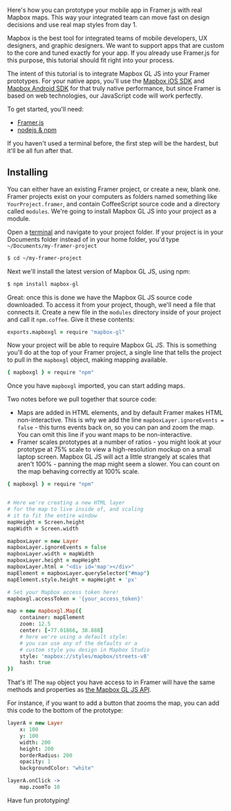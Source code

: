 Here's how you can prototype your mobile app in Framer.js with real Mapbox maps. This way your integrated team can move fast on design decisions and use real map styles from day 1.

Mapbox is the best tool for integrated teams of mobile developers, UX designers, and graphic designers. We want to support apps that are custom to the core and tuned exactly for your app. If you already use Framer.js for this purpose, this tutorial should fit right into your process.

The intent of this tutorial is to integrate Mapbox GL JS into your Framer prototypes. For your native apps, you'll use the [Mapbox iOS SDK](http://mapbox.com/ios-sdk) and [Mapbox Android SDK](https://www.mapbox.com/android-sdk/) for that truly native performance, but since Framer is based on web technologies, our JavaScript code will work perfectly.

To get started, you'll need:

* [Framer.js](http://framerjs.com/)
* [nodejs & npm](https://nodejs.org/en/)

If you haven't used a terminal before, the first step will be the hardest, but it'll be all fun after that.

## Installing

You can either have an existing Framer project, or create a new, blank one. Framer projects exist on your computers as folders named something like `YourProject.framer`, and contain CoffeeScript source code and a directory called `modules`. We're going to install Mapbox GL JS into your project as a module.

Open a [terminal](http://blog.teamtreehouse.com/introduction-to-the-mac-os-x-command-line) and navigate to your project folder. If your project is in your Documents folder instead of in your home folder, you'd type `~/Documents/my-framer-project`

```sh
$ cd ~/my-framer-project
```

Next we'll install the latest version of Mapbox GL JS, using npm:

```sh
$ npm install mapbox-gl
```

Great: once this is done we have the Mapbox GL JS source code downloaded. To access it from your project, though, we'll need a file that connects it. Create a new file in the `modules` directory inside of your project and call it `npm.coffee`. Give it these contents:

```coffeescript
exports.mapboxgl = require "mapbox-gl"
```

Now your project will be able to require Mapbox GL JS. This is something you'll do at the top of your Framer project, a single line that tells the project to pull in the `mapboxgl` object, making mapping available.

```coffeescript
{ mapboxgl } = require "npm"
```

Once you have `mapboxgl` imported, you can start adding maps.

Two notes before we pull together that source code:

* Maps are added in HTML elements, and by default Framer makes HTML non-interactive. This is why we add the line `mapboxLayer.ignoreEvents = false` - this turns events back on, so you can pan and zoom the map. You can omit this line if you want maps to be non-interactive.
* Framer scales prototypes at a number of ratios - you might look at your prototype at 75% scale to view a high-resolution mockup on a small laptop screen. Mapbox GL JS will act a little strangely at scales that aren't 100% - panning the map might seem a slower. You can count on the map behaving correctly at 100% scale.

```coffeescript
{ mapboxgl } = require "npm"


# Here we're creating a new HTML layer
# for the map to live inside of, and scaling
# it to fit the entire window
mapHeight = Screen.height
mapWidth = Screen.width

mapboxLayer = new Layer
mapboxLayer.ignoreEvents = false
mapboxLayer.width = mapWidth
mapboxLayer.height = mapHeight
mapboxLayer.html = "<div id='map'></div>"
mapElement = mapboxLayer.querySelector("#map")
mapElement.style.height = mapHeight + 'px'

# Set your Mapbox access token here!
mapboxgl.accessToken = '{your_access_token}'

map = new mapboxgl.Map({
    container: mapElement
    zoom: 12.5
    center: [-77.01866, 38.888]
    # here we're using a default style:
    # you can use any of the defaults or a
    # custom style you design in Mapbox Studio
    style: 'mapbox://styles/mapbox/streets-v8'
    hash: true
})
```

That's it! The `map` object you have access to in Framer will have the same methods and properties as [the Mapbox GL JS API](http://mapbox.com/mapbox-gl-js).

For instance, if you want to add a button that zooms the map, you can add this code to the bottom of the prototype:

```coffeescript
layerA = new Layer
    x: 100
    y: 100
    width: 200
    height: 200
    borderRadius: 200
    opacity: 1
    backgroundColor: "white"

layerA.onClick ->
    map.zoomTo 10
```

Have fun prototyping!